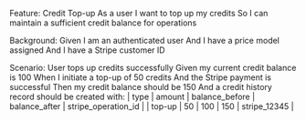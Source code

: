 Feature: Credit Top-up
As a user
I want to top up my credits
So I can maintain a sufficient credit balance for operations

Background:
Given I am an authenticated user
And I have a price model assigned
And I have a Stripe customer ID

Scenario: User tops up credits successfully
Given my current credit balance is 100
When I initiate a top-up of 50 credits
And the Stripe payment is successful
Then my credit balance should be 150
And a credit history record should be created with:
| type       | amount | balance_before | balance_after | stripe_operation_id |
| top-up     | 50     | 100            | 150           | stripe_12345        | 